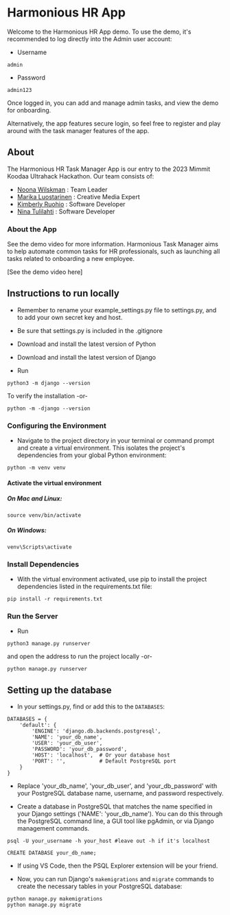 # Harmonious HR App
Welcome to the Harmonious HR App demo. To use the demo, it's recommended to log directly into the Admin user account:
- Username 
```
admin
```
- Password
```
admin123
```

Once logged in, you can add and manage admin tasks, and view the demo for onboarding.

Alternatively, the app features secure login, so feel free to register and play around with the task manager features of the app.

## About
The Harmonious HR Task Manager App is our entry to the 2023 Mimmit Koodaa Ultrahack Hackathon. Our team consists of:  
  
- [Noona Wilskman](https://www.linkedin.com/in/wilskman/) : Team Leader
- [Marika Luostarinen](https://www.linkedin.com/in/marikaluostarinen/) : Creative Media Expert
- [Kimberly Ruohio](https://www.linkedin.com/in/kimberly-ruohio-1200/) : Software Developer
- [Nina Tulilahti](https://www.linkedin.com/in/ninatulilahti/) : Software Developer

### About the App
See the demo video for more information. Harmonious Task Manager aims to help automate common tasks for HR professionals, such as launching all tasks related to onboarding a new employee. 

[See the demo video here]

## Instructions to run locally
- Remember to rename your example_settings.py file to settings.py, and to add your own secret key and host.
- Be sure that settings.py is included in the .gitignore
- Download and install the latest version of Python
- Download and install the latest version of Django

- Run 
```
python3 -m django --version
```
To verify the installation -or- 
```
python -m -django --version
```

### Configuring the Environment

- Navigate to the project directory in your terminal or command prompt and create a virtual environment. This isolates the project's dependencies from your global Python environment: 

```
python -m venv venv

```

#### Activate the virtual environment
##### On Mac and Linux:
```
source venv/bin/activate

```

##### On Windows:
```
venv\Scripts\activate

```
### Install Dependencies
- With the virtual environment activated, use pip to install the project dependencies listed in the requirements.txt file:

```
pip install -r requirements.txt 

```

### Run the Server

- Run 
```
python3 manage.py runserver
```
and open the address to run the project locally -or- 
```
python manage.py runserver
```

## Setting up the database
- In your settings.py, find or add  this to the `DATABASES`:

```
DATABASES = {
    'default': {
        'ENGINE': 'django.db.backends.postgresql',
        'NAME': 'your_db_name',
        'USER': 'your_db_user',
        'PASSWORD': 'your_db_password',
        'HOST': 'localhost',  # Or your database host
        'PORT': '',           # Default PostgreSQL port
    }
}

```

- Replace 'your_db_name', 'your_db_user', and 'your_db_password' with your PostgreSQL database name, username, and password respectively.

- Create a database in PostgreSQL that matches the name specified in your Django settings ('NAME': 'your_db_name'). You can do this through the PostgreSQL command line, a GUI tool like pgAdmin, or via Django management commands.

```
psql -U your_username -h your_host #leave out -h if it's localhost

```

```
CREATE DATABASE your_db_name;

```

- If using VS Code, then the PSQL Explorer extension will be your friend.

- Now, you can run Django's `makemigrations` and `migrate` commands to create the necessary tables in your PostgreSQL database:

```
python manage.py makemigrations
python manage.py migrate

```
